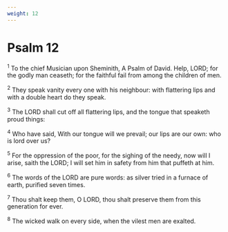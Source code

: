 ```yaml
---
weight: 12
---
```


# Psalm 12

<sup>1</sup> To the chief Musician upon Sheminith, A Psalm of David. Help, LORD; for the godly man ceaseth; for the faithful fail from among the children of men. 

<sup>2</sup> They speak vanity every one with his neighbour: with flattering lips and with a double heart do they speak. 

<sup>3</sup> The LORD shall cut off all flattering lips, and the tongue that speaketh proud things: 

<sup>4</sup> Who have said, With our tongue will we prevail; our lips are our own: who is lord over us? 

<sup>5</sup> For the oppression of the poor, for the sighing of the needy, now will I arise, saith the LORD; I will set him in safety from him that puffeth at him. 

<sup>6</sup> The words of the LORD are pure words: as silver tried in a furnace of earth, purified seven times. 

<sup>7</sup> Thou shalt keep them, O LORD, thou shalt preserve them from this generation for ever. 

<sup>8</sup> The wicked walk on every side, when the vilest men are exalted. 



